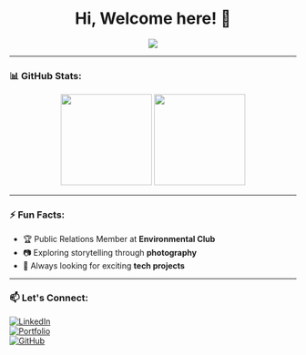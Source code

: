 <h1 align="center">Hi, Welcome here! 👋</h1>

<p align="center">
  <img src="https://readme-typing-svg.herokuapp.com?font=Fira+Code&pause=1000&color=00CFFF&center=true&vCenter=true&width=500&lines=Constantly+learning+and+growing;Exploring+new+technologies;Building+cool+projects" />
</p>

---

### 📊 GitHub Stats:
<p align="center">
  <img src="https://github-readme-stats.vercel.app/api?username=EmamHossain&show_icons=true&theme=radical" height="160px"/>
  <img src="https://github-readme-streak-stats.herokuapp.com/?user=EmamHossain&theme=radical" height="160px"/>
</p>

---

### ⚡ Fun Facts:
- 🏆 Public Relations Member at **Environmental Club**
- 📷 Exploring storytelling through **photography**
- 🚀 Always looking for exciting **tech projects**

---

### 📫 Let's Connect:
[![LinkedIn](https://img.shields.io/badge/-LinkedIn-0077B5?style=for-the-badge&logo=linkedin)](https://linkedin.com/in/yourprofile)  
[![Portfolio](https://img.shields.io/badge/-Portfolio-FF5722?style=for-the-badge&logo=google-chrome)](https://yourportfolio.com)  
[![GitHub](https://img.shields.io/badge/-GitHub-181717?style=for-the-badge&logo=github)](https://github.com/EmamHossain)
